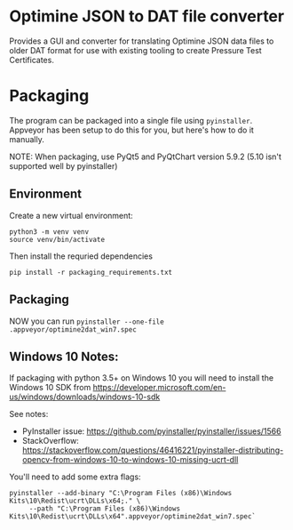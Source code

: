 # Optimine JSON to DAT file converter

Provides a GUI and converter for translating Optimine JSON data files to older DAT format for use with
existing tooling to create Pressure Test Certificates.


# Packaging

The program can be packaged into a single file using `pyinstaller`.  Appveyor has been setup to do this
for you, but here's how to do it manually.

NOTE:  When packaging, use PyQt5 and PyQtChart version 5.9.2 (5.10 isn't supported well by pyinstaller)

## Environment

Create a new virtual environment:

    python3 -m venv venv
    source venv/bin/activate

Then install the requried dependencies

    pip install -r packaging_requirements.txt


## Packaging

NOW you can run `pyinstaller --one-file .appveyor/optimine2dat_win7.spec`

## Windows 10 Notes:

If packaging with python 3.5+ on Windows 10 you will need to install the Windows 10 SDK from
https://developer.microsoft.com/en-us/windows/downloads/windows-10-sdk

See notes:
  - PyInstaller issue: https://github.com/pyinstaller/pyinstaller/issues/1566
  - StackOverflow: https://stackoverflow.com/questions/46416221/pyinstaller-distributing-opencv-from-windows-10-to-windows-10-missing-ucrt-dll


You'll need to add some extra flags:

    pyinstaller --add-binary "C:\Program Files (x86)\Windows Kits\10\Redist\ucrt\DLLs\x64;." \
         --path "C:\Program Files (x86)\Windows Kits\10\Redist\ucrt\DLLs\x64".appveyor/optimine2dat_win7.spec`

